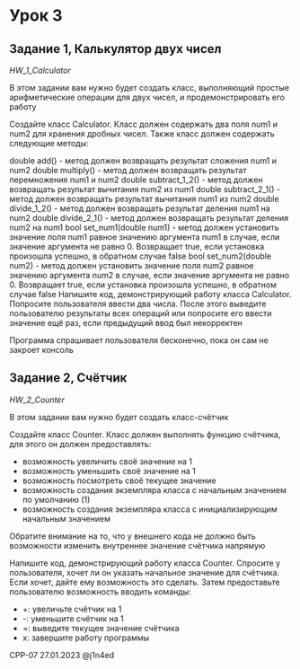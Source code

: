 # Урок 3
## Задание 1, Калькулятор двух чисел
*HW_1_Calculator*

В этом задании вам нужно будет создать класс, выполняющий простые арифметические операции для двух чисел, и продемонстрировать его работу

Создайте класс Calculator. Класс должен содержать два поля num1 и num2 для хранения дробных чисел. Также класс должен содержать следующие методы:

double add() - метод должен возвращать результат сложения num1 и num2
double multiply() - метод должен возвращать результат перемножения num1 и num2
double subtract_1_2() - метод должен возвращать результат вычитания num2 из num1
double subtract_2_1() - метод должен возвращать результат вычитания num1 из num2
double divide_1_2() - метод должен возвращать результат деления num1 на num2
double divide_2_1() - метод должен возвращать результат деления num2 на num1
bool set_num1(double num1) - метод должен установить значение поля num1 равное значению аргумента num1 в случае, если значение аргумента не равно 0. Возвращает true, если установка произошла успешно, в обратном случае false
bool set_num2(double num2) - метод должен установить значение поля num2 равное значению аргумента num2 в случае, если значение аргумента не равно 0. Возвращает true, если установка произошла успешно, в обратном случае false
Напишите код, демонстрирующий работу класса Calculator. Попросите пользователя ввести два числа. После этого выведите пользователю результаты всех операций или попросите его ввести значение ещё раз, если предыдущий ввод был некорректен

Программа спрашивает пользователя бесконечно, пока он сам не закроет консоль

## Задание 2, Счётчик
*HW_2_Counter*

В этом задании вам нужно будет создать класс-счётчик

Создайте класс Counter. Класс должен выполнять функцию счётчика, для этого он должен предоставлять:

- возможность увеличить своё значение на 1
- возможность уменьшить своё значение на 1
- возможность посмотреть своё текущее значение
- возможность создания экземпляра класса с начальным значением по умолчанию (1)
- возможность создания экземпляра класса с инициализирующим начальным значением

Обратите внимание на то, что у внешнего кода не должно быть возможности изменить внутреннее значение счётчика напрямую

Напишите код, демонстрирующий работу класса Counter. Спросите у пользователя, хочет ли он указать начальное значение для счётчика. Если хочет, дайте ему возможность это сделать. Затем предоставьте пользователю возможность вводить команды:

- +: увеличьте счётчик на 1
- -: уменьшите счётчик на 1
- =: выведите текущее значение счётчика
- x: завершите работу программы

CPP-07
27.01.2023
@j1n4ed